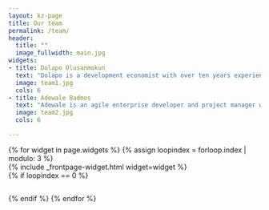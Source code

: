 ```yaml
---
layout: kz-page
title: Our team
permalink: /team/
header:
  title: ""
  image_fullwidth: main.jpg
widgets:
- title: Dolapo Olusanmokun
  text: "Dolapo is a development economist with over ten years experience working on economic growth programmes in East and West Africa across agriculture, health and waste management sectors. Dolapo is enthusiastic about how best African urban cities can create job opportunities within the waste management sector and tap into other circular economy opportunities to improve livelihoods. Dolapo is the CEO of Alon Green Recycling."
  image: team1.jpg
  cols: 6
- title: Adewale Badmos
  text: "Adewale is an agile enterprise developer and project manager with 6 years of experience leading teams and projects across tech, renewable energy, recycling and non-profit. He is a growth hacker and advocates for youth leadership. He has been president of AIESEC where he grew his local chapter and increased Alumni Participation. Adewale is good at making connections and leveraging that connection to build growth. Adewale currently manages Alon Green Recycling operations."
  image: team2.jpg
  cols: 6

---
```


<div class="row">
  {% for widget in page.widgets %}
    {% assign loopindex = forloop.index | modulo: 3 %}
    <div id="{{ widget.anchor }}">{% include _frontpage-widget.html widget=widget %}</div>
    {% if loopindex == 0 %}
  <hr style="height:1px; visibility:hidden;" /> <!-- Prevents long first column items from pushing new rows to the right -->
    {% endif %}
  {% endfor %}
</div>

